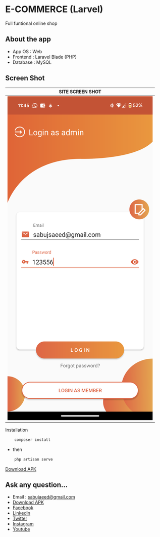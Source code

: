 # E-COMMERCE (Larvel)
Full funtional online shop

## About the app
* App OS : Web
* Frontend : Laravel Blade (PHP)
* Database : MySQL


## Screen Shot

[add_cost]: https://github.com/sabuj87/raw/blob/master/mess/add_cost.png
[add_meal]: https://github.com/sabuj87/raw/blob/master/mess/add_meal.png
[add_member]: https://github.com/sabuj87/raw/blob/master/mess/add_member.png
[admin_dash]: https://github.com/sabuj87/raw/blob/master/mess/admin_dash.png
[all_member]: https://github.com/sabuj87/raw/blob/master/mess/all_member.png
[login]: https://github.com/sabuj87/raw/blob/master/mess/login.png
[manger_dash]:https://github.com/sabuj87/raw/blob/master/mess/manger_dash.png
[member_dash]: https://github.com/sabuj87/raw/blob/master/mess/member_dash.png
[mess_info]: https://github.com/sabuj87/raw/blob/master/mess/mess_info.png
[select_manger]: https://github.com/sabuj87/raw/blob/master/mess/select_manger.png
[techerPanlen]: https://github.com/sabuj87/raw/blob/master/Attendence%20System(Scren%20sot)/techerPanlen.png
[TakeAttendence]: https://github.com/sabuj87/raw/blob/master/Attendence%20System(Scren%20sot)/TakeAttendence.png
[TeacherViewAttendance]: https://github.com/sabuj87/raw/blob/master/Attendence%20System(Scren%20sot)/TeacherViewAttendance.png
[studentViewAttendance]: https://github.com/sabuj87/raw/blob/master/Attendence%20System(Scren%20sot)/studentViewAttendance.png

|   SITE SCREEN SHOT |  
| ------------- |
|![alt text][login] 

Installation 

```php
    composer install
```
* then
```php
    php artisan serve
```



[Download APK](https://mega.nz/file/EYtVTSbC#fEjOTWNa4rFdwWkqYfRbgxRJaji91kGQ48oPMItHyrk)

## Ask any question...
* Email : sabujaeed@gmail.com
* [Download APK](https://mega.nz/file/EYtVTSbC#fEjOTWNa4rFdwWkqYfRbgxRJaji91kGQ48oPMItHyrk)
* [Facebook](https://www.facebook.com/saeed.sabuj)
* [Linkedin](https://www.linkedin.com/in/sabuj87/)
* [Twitter](https://twitter.com/sabujsaeed)
* [Instagram](https://www.instagram.com/assabuj87/)
* [Youtube](https://www.youtube.com/abusaeedsabuj)
